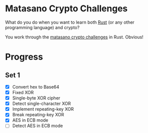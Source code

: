 # Matasano Crypto Challenges

What do you do when you want to learn both [Rust](http://rust-lang.org) (or any other programming language) and crypto?

You work through the [matasano crypto challenges](http://cryptopals.com) in Rust. Obvious!

# Progress

## Set 1

- [x] Convert hex to Base64
- [x] Fixed XOR
- [x] Single-byte XOR cipher
- [x] Detect single-character XOR
- [x] Implement repeating-key XOR
- [x] Break repeating-key XOR
- [x] AES in ECB mode
- [ ] Detect AES in ECB mode
